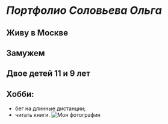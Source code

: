 # _Портфолио Соловьева Ольга_
## Живу в Москве
## Замужем
## Двое детей 11 и 9 лет
## Хобби:
- бег на длинные дистанции;
- читать книги.
![Моя фотография]("C:\Users\user\Desktop\Фото\IMG_4060.jpg")